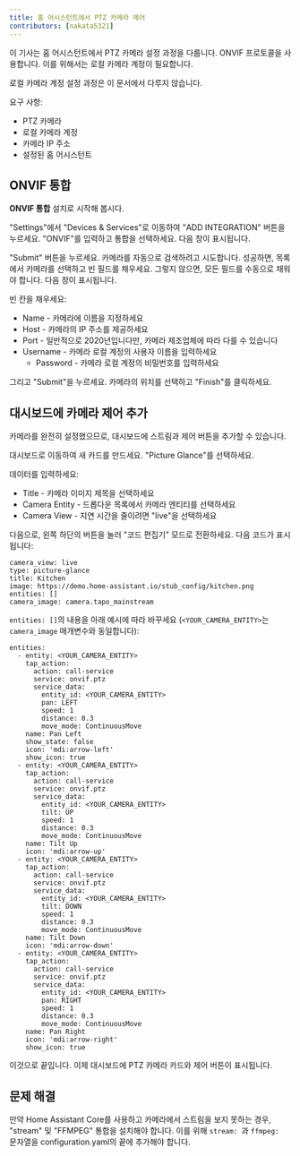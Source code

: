 ```yaml
---
title: 홈 어시스턴트에서 PTZ 카메라 제어
contributors: [nakata5321]
---
```


이 기사는 홈 어시스턴트에서 PTZ 카메라 설정 과정을 다룹니다. 
ONVIF 프로토콜을 사용합니다. 이를 위해서는 로컬 카메라 계정이 필요합니다.

<robo-wiki-note type="warning">
로컬 카메라 계정 설정 과정은 이 문서에서 다루지 않습니다.
</robo-wiki-note>

요구 사항:
- PTZ 카메라
- 로컬 카메라 계정
- 카메라 IP 주소
- 설정된 홈 어시스턴트

## ONVIF 통합

**ONVIF 통합** 설치로 시작해 봅시다. 

"Settings"에서 "Devices & Services"로 이동하여 "ADD INTEGRATION" 버튼을 누르세요.
"ONVIF"를 입력하고 통합을 선택하세요. 다음 창이 표시됩니다.

 <robo-wiki-picture src="home-assistant/onvifsetup.jpg" />

"Submit" 버튼을 누르세요. 카메라를 자동으로 검색하려고 시도합니다. 성공하면, 
목록에서 카메라를 선택하고 빈 필드를 채우세요. 
그렇지 않으면, 모든 필드를 수동으로 채워야 합니다. 다음 창이 표시됩니다.

 <robo-wiki-picture src="home-assistant/onvifconfig.jpg" />

빈 칸을 채우세요:
- Name - 카메라에 이름을 지정하세요
- Host - 카메라의 IP 주소를 제공하세요
- Port - 일반적으로 2020년입니다만, 카메라 제조업체에 따라 다를 수 있습니다
- Username - 카메라 로컬 계정의 사용자 이름을 입력하세요
  - Password - 카메라 로컬 계정의 비밀번호를 입력하세요

그리고 "Submit"을 누르세요. 카메라의 위치를 선택하고 "Finish"를 클릭하세요.

## 대시보드에 카메라 제어 추가

카메라를 완전히 설정했으므로, 대시보드에 스트림과 제어 버튼을 추가할 수 있습니다.

대시보드로 이동하여 새 카드를 만드세요. "Picture Glance"를 선택하세요.

 <robo-wiki-picture src="home-assistant/glance.jpg" />

데이터를 입력하세요:
- Title - 카메라 이미지 제목을 선택하세요
- Camera Entity - 드롭다운 목록에서 카메라 엔티티를 선택하세요
- Camera View - 지연 시간을 줄이려면 "live"을 선택하세요

다음으로, 왼쪽 하단의 버튼을 눌러 "코드 편집기" 모드로 전환하세요. 다음 코드가 표시됩니다:
```shell
camera_view: live
type: picture-glance
title: Kitchen
image: https://demo.home-assistant.io/stub_config/kitchen.png
entities: []
camera_image: camera.tapo_mainstream
```

`entities: []`의 내용을 아래 예시에 따라 바꾸세요 (`<YOUR_CAMERA_ENTITY>`는 `camera_image` 매개변수와 동일합니다):

<code-helper copy>

```
entities:
  - entity: <YOUR_CAMERA_ENTITY>
    tap_action:
      action: call-service
      service: onvif.ptz
      service_data:
        entity_id: <YOUR_CAMERA_ENTITY>
        pan: LEFT
        speed: 1
        distance: 0.3
        move_mode: ContinuousMove
    name: Pan Left
    show_state: false
    icon: 'mdi:arrow-left'
    show_icon: true
  - entity: <YOUR_CAMERA_ENTITY>
    tap_action:
      action: call-service
      service: onvif.ptz
      service_data:
        entity_id: <YOUR_CAMERA_ENTITY>
        tilt: UP
        speed: 1
        distance: 0.3
        move_mode: ContinuousMove
    name: Tilt Up
    icon: 'mdi:arrow-up'
  - entity: <YOUR_CAMERA_ENTITY>
    tap_action:
      action: call-service
      service: onvif.ptz
      service_data:
        entity_id: <YOUR_CAMERA_ENTITY>
        tilt: DOWN
        speed: 1
        distance: 0.3
        move_mode: ContinuousMove
    name: Tilt Down
    icon: 'mdi:arrow-down'
  - entity: <YOUR_CAMERA_ENTITY>
    tap_action:
      action: call-service
      service: onvif.ptz
      service_data:
        entity_id: <YOUR_CAMERA_ENTITY>
        pan: RIGHT
        speed: 1
        distance: 0.3
        move_mode: ContinuousMove
    name: Pan Right
    icon: 'mdi:arrow-right'
    show_icon: true
```

</code-helper>

이것으로 끝입니다. 이제 대시보드에 PTZ 카메라 카드와 제어 버튼이 표시됩니다.

## 문제 해결
만약 Home Assistant Core를 사용하고 카메라에서 스트림을 보지 못하는 경우, "stream" 및 "FFMPEG" 통합을 설치해야 합니다. 
이를 위해 `stream: `과 `ffmpeg: ` 문자열을 configuration.yaml의 끝에 추가해야 합니다.